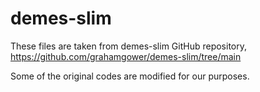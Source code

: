 # demes-slim

These files are taken from demes-slim GitHub repository, https://github.com/grahamgower/demes-slim/tree/main

Some of the original codes are modified for our purposes.